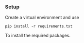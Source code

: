 ### Setup

Create a virtual environment and use
```
pip install -r requirements.txt
```

To install the required packages.